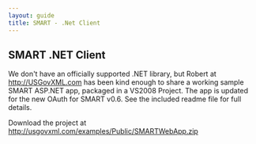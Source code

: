 ```yaml
---
layout: guide
title: SMART - .Net Client
---
```


## SMART .NET Client

We don't have an officially supported .NET library, but Robert at
<http://USGovXML.com> has been kind enough to share a working sample SMART
ASP.NET app, packaged in a VS2008 Project. The app is updated for the new OAuth
for SMART v0.6. See the included readme file for full details.

Download the project at <http://usgovxml.com/examples/Public/SMARTWebApp.zip>
